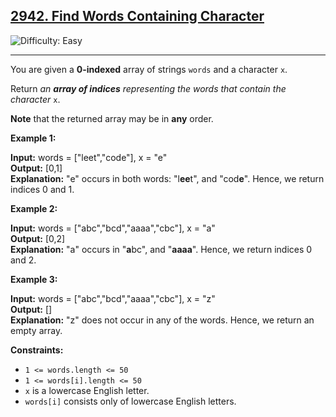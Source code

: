 ## [2942\. Find Words Containing Character](https://leetcode.com/problems/find-words-containing-character)

![Difficulty: Easy](https://img.shields.io/badge/Difficulty-Easy-brightgreen)

---

You are given a **0-indexed** array of strings `words` and a character `x`.

Return _an **array of indices** representing the words that contain the character_ `x`.

**Note** that the returned array may be in **any** order.

**Example 1:**

**Input:** words = \["leet","code"\], x = "e"  
**Output:** \[0,1\]  
**Explanation:** "e" occurs in both words: "l**ee**t", and "cod**e**". Hence, we return indices 0 and 1.

**Example 2:**

**Input:** words = \["abc","bcd","aaaa","cbc"\], x = "a"  
**Output:** \[0,2\]  
**Explanation:** "a" occurs in "**a**bc", and "**aaaa**". Hence, we return indices 0 and 2.

**Example 3:**

**Input:** words = \["abc","bcd","aaaa","cbc"\], x = "z"  
**Output:** \[\]  
**Explanation:** "z" does not occur in any of the words. Hence, we return an empty array.

**Constraints:**

- `1 <= words.length <= 50`
- `1 <= words[i].length <= 50`
- `x` is a lowercase English letter.
- `words[i]` consists only of lowercase English letters.
